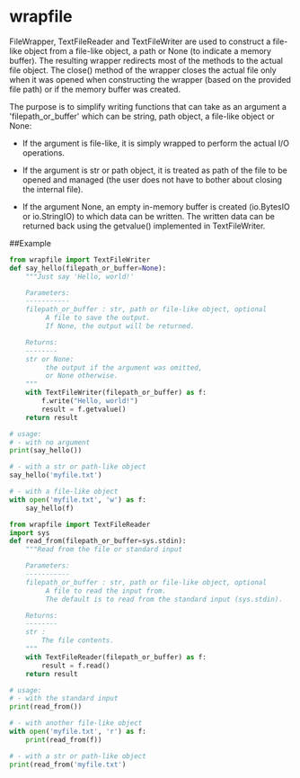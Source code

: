 # wrapfile

FileWrapper, TextFileReader and TextFileWriter are used to construct a
file-like object from a file-like object, a path or None (to indicate
a memory buffer). The resulting wrapper redirects most of the methods
to the actual file object. The close() method of the wrapper closes
the actual file only when it was opened when constructing the wrapper
(based on the provided file path) or if the memory buffer was created.

The purpose is to simplify writing functions that can take as an
argument a 'filepath_or_buffer' which can be string, path object, a
file-like object or None:

- If the argument is file-like, it is simply wrapped to perform the
actual I/O operations.

- If the argument is str or path object, it is treated as path of the
file to be opened and managed (the user does not have to bother about
closing the internal file).

- If the argument None, an empty in-memory buffer is created
(io.BytesIO or io.StringIO) to which data can be written. The written
data can be returned back using the getvalue() implemented in
TextFileWriter.

##Example
```python
from wrapfile import TextFileWriter
def say_hello(filepath_or_buffer=None):
    """Just say 'Hello, world!'

    Parameters:
    -----------
    filepath_or_buffer : str, path or file-like object, optional
         A file to save the output.
         If None, the output will be returned.

    Returns:
    --------
    str or None:
         the output if the argument was omitted,
         or None otherwise.
    """
    with TextFileWriter(filepath_or_buffer) as f:
        f.write("Hello, world!")
        result = f.getvalue()
    return result

# usage:
# - with no argument
print(say_hello())

# - with a str or path-like object
say_hello('myfile.txt')

# - with a file-like object
with open('myfile.txt', 'w') as f:
    say_hello(f)

from wrapfile import TextFileReader
import sys
def read_from(filepath_or_buffer=sys.stdin):
    """Read from the file or standard input

    Parameters:
    -----------
    filepath_or_buffer : str, path or file-like object, optional
         A file to read the input from.
         The default is to read from the standard input (sys.stdin).

    Returns:
    --------
    str : 
        The file contents.
    """
    with TextFileReader(filepath_or_buffer) as f:
        result = f.read()
    return result

# usage:
# - with the standard input
print(read_from())

# - with another file-like object
with open('myfile.txt', 'r') as f:
    print(read_from(f))

# - with a str or path-like object
print(read_from('myfile.txt')

```
